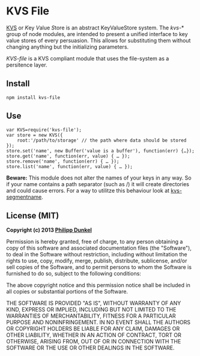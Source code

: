 # KVS File
[KVS](http://npmjs.org/package/kvs) or   *K*ey *V*alue *S*tore is an abstract KeyValueStore system. The *kvs-** group of node modules, are intended to present a unified interface to key value stores of every persuasion. This allows for substituting them without changing anything but the initializing parameters.

*KVS-file* is a KVS compliant module that uses the file-system as a persitence layer.
## Install
    npm install kvs-file
    
## Use
    var KVS=require('kvs-file');
    var store = new KVS({ 
    	root:'/path/to/storage' // the path where data should be stored
    }); 
    store.set('name', new Buffer('value is a buffer'), function(err) {…});
    store.get('name', function(err, value) { … });
    store.remove('name', function(err) { … });
    store.list('name', function(err, value) { … });

**Beware:** This module does not alter the names of your keys in any way. So if your name contains a path separator (such as /) it will create directories and could cause errors. For a way to utilitze this behaviour look at [kvs-segmentname](http://npmjs.org/package/kvs-segmentname).

## License (MIT)
**Copyright (c) 2013 [Philipp Dunkel](mailto:pip@pipobscure.com)**

Permission is hereby granted, free of charge, to any person obtaining a copy of
this software and associated documentation files (the "Software"), to deal in
the Software without restriction, including without limitation the rights to
use, copy, modify, merge, publish, distribute, sublicense, and/or sell copies of
the Software, and to permit persons to whom the Software is furnished to do so,
subject to the following conditions:

The above copyright notice and this permission notice shall be included in all
copies or substantial portions of the Software.

THE SOFTWARE IS PROVIDED "AS IS", WITHOUT WARRANTY OF ANY KIND, EXPRESS OR
IMPLIED, INCLUDING BUT NOT LIMITED TO THE WARRANTIES OF MERCHANTABILITY, FITNESS
FOR A PARTICULAR PURPOSE AND NONINFRINGEMENT. IN NO EVENT SHALL THE AUTHORS OR
COPYRIGHT HOLDERS BE LIABLE FOR ANY CLAIM, DAMAGES OR OTHER LIABILITY, WHETHER
IN AN ACTION OF CONTRACT, TORT OR OTHERWISE, ARISING FROM, OUT OF OR IN
CONNECTION WITH THE SOFTWARE OR THE USE OR OTHER DEALINGS IN THE SOFTWARE.

